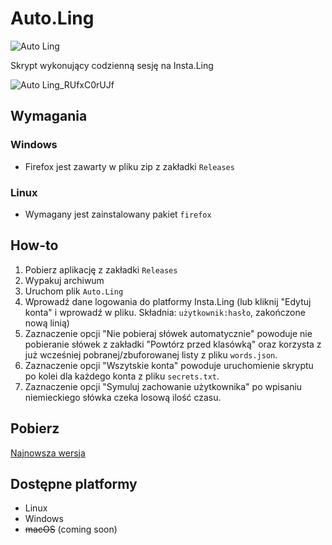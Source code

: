 # Auto.Ling
![Auto Ling](https://user-images.githubusercontent.com/69631058/209474783-a223932c-1d36-49af-af24-092cc33e2912.png)


Skrypt wykonujący codzienną sesję na Insta.Ling

![Auto Ling_RUfxC0rUJf](https://github.com/user-attachments/assets/df51b97c-cb4e-4192-be8d-4108462d2a4b)


## Wymagania
### Windows
- Firefox jest zawarty w pliku zip z zakładki `Releases`

### Linux
- Wymagany jest zainstalowany pakiet `firefox`

## How-to
1. Pobierz aplikację z zakładki `Releases`
2. Wypakuj archiwum
3. Uruchom plik `Auto.Ling`
4. Wprowadź dane logowania do platformy Insta.Ling (lub kliknij "Edytuj konta" i wprowadź w pliku. Składnia: `użytkownik:hasło`, zakończone nową linią)
5. Zaznaczenie opcji "Nie pobieraj słówek automatycznie" powoduje nie pobieranie słówek z zakładki "Powtórz przed klasówką" oraz korzysta z już wcześniej pobranej/zbuforowanej listy z pliku `words.json`.
6. Zaznaczenie opcji "Wszytskie konta" powoduje uruchomienie skryptu po kolei dla każdego konta z pliku `secrets.txt`.
7. Zaznaczenie opcji "Symuluj zachowanie użytkownika" po wpisaniu niemieckiego słówka czeka losową ilość czasu. 

## Pobierz
[Najnowsza wersja](https://github.com/UnoMartino/Auto.Ling/releases/latest)

## Dostępne platformy
* Linux
* Windows
* ~~macOS~~ (coming soon)

